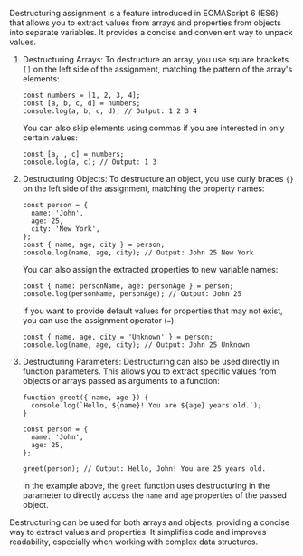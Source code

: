 Destructuring assignment is a feature introduced in ECMAScript 6 (ES6) that allows you to extract values from arrays and properties from objects into separate variables. It provides a concise and convenient way to unpack values.

1. Destructuring Arrays:
   To destructure an array, you use square brackets `[]` on the left side of the assignment, matching the pattern of the array's elements:

   ```
   const numbers = [1, 2, 3, 4];
   const [a, b, c, d] = numbers;
   console.log(a, b, c, d); // Output: 1 2 3 4
   ```

   You can also skip elements using commas if you are interested in only certain values:

   ```
   const [a, , c] = numbers;
   console.log(a, c); // Output: 1 3
   ```

2. Destructuring Objects:
   To destructure an object, you use curly braces `{}` on the left side of the assignment, matching the property names:

   ```
   const person = {
     name: 'John',
     age: 25,
     city: 'New York',
   };
   const { name, age, city } = person;
   console.log(name, age, city); // Output: John 25 New York
   ```

   You can also assign the extracted properties to new variable names:

   ```
   const { name: personName, age: personAge } = person;
   console.log(personName, personAge); // Output: John 25
   ```

   If you want to provide default values for properties that may not exist, you can use the assignment operator (`=`):

   ```
   const { name, age, city = 'Unknown' } = person;
   console.log(name, age, city); // Output: John 25 Unknown
   ```

3. Destructuring Parameters:
   Destructuring can also be used directly in function parameters. This allows you to extract specific values from objects or arrays passed as arguments to a function:

   ```
   function greet({ name, age }) {
     console.log(`Hello, ${name}! You are ${age} years old.`);
   }

   const person = {
     name: 'John',
     age: 25,
   };

   greet(person); // Output: Hello, John! You are 25 years old.
   ```

   In the example above, the `greet` function uses destructuring in the parameter to directly access the `name` and `age` properties of the passed object.

Destructuring can be used for both arrays and objects, providing a concise way to extract values and properties. It simplifies code and improves readability, especially when working with complex data structures.